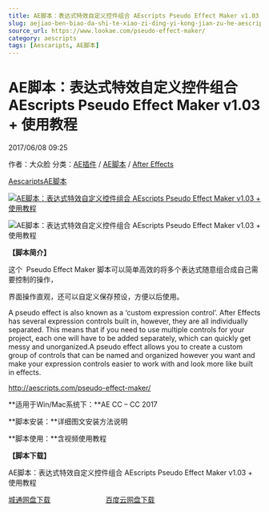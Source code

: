 ```yaml
---
title: AE脚本：表达式特效自定义控件组合 AEscripts Pseudo Effect Maker v1.03 + 使用教程
slug: aejiao-ben-biao-da-shi-te-xiao-zi-ding-yi-kong-jian-zu-he-aescripts-pseudo-effect-maker-v1-03-shi-yong-jiao-cheng
source_url: https://www.lookae.com/pseudo-effect-maker/
category: aescripts
tags: [Aescaripts, AE脚本]
---
```

# AE脚本：表达式特效自定义控件组合 AEscripts Pseudo Effect Maker v1.03 + 使用教程

2017/06/08 09:25

作者：大众脸
分类：[AE插件](https://www.lookae.com/after-effects/aechajian/) / [AE脚本](https://www.lookae.com/after-effects/aescripts/) / [After Effects](https://www.lookae.com/after-effects/)

[Aescaripts](https://www.lookae.com/tag/aescaripts/)[AE脚本](https://www.lookae.com/tag/ae%e8%84%9a%e6%9c%ac/)

[![AE脚本：表达式特效自定义控件组合 AEscripts Pseudo Effect Maker v1.03 + 使用教程](https://www.lookae.com/wp-content/uploads/2017/06/Pseudo-Effect-Maker.jpg "AE脚本：表达式特效自定义控件组合 AEscripts Pseudo Effect Maker v1.03 + 使用教程-LookAE.com")](https://www.lookae.com/wp-content/uploads/2017/06/Pseudo-Effect-Maker.jpg)

![AE脚本：表达式特效自定义控件组合 AEscripts Pseudo Effect Maker v1.03 + 使用教程](https://img.alicdn.com/imgextra/i1/705956171/TB2nKhGcSvHfKJjSZFPXXbttpXa_!!705956171.gif "AE脚本：表达式特效自定义控件组合 AEscripts Pseudo Effect Maker v1.03 + 使用教程-LookAE.com")

**【脚本简介】**

这个  Pseudo Effect Maker 脚本可以简单高效的将多个表达式随意组合成自己需要控制的操作，

界面操作直观，还可以自定义保存预设，方便以后使用。

A pseudo effect is also known as a ‘custom expression control’. After Effects has several expression controls built in, however, they are all individually separated. This means that if you need to use multiple controls for your project, each one will have to be added separately, which can quickly get messy and unorganized.A pseudo effect allows you to create a custom group of controls that can be named and organized however you want and make your expression controls easier to work with and look more like built in effects.

http://aescripts.com/pseudo-effect-maker/

**适用于Win/Mac系统下：**AE CC – CC 2017

**脚本安装：**详细图文安装方法说明

**脚本使用：**含视频使用教程

**【脚本下载】**

AE脚本：表达式特效自定义控件组合 AEscripts Pseudo Effect Maker v1.03 + 使用教程

[城通网盘下载](https://www.pipipan.com/fs/680462-206174716)                            [百度云网盘下载](https://pan.baidu.com/s/1o8E14H8)
